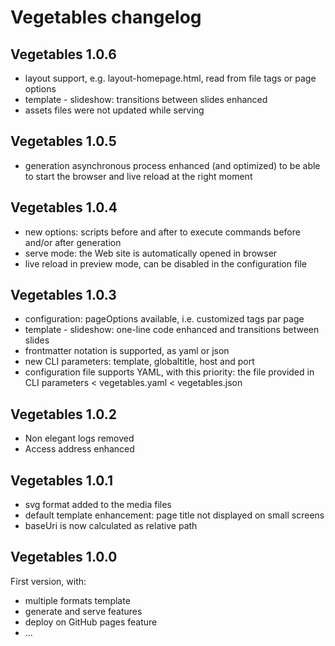 # Vegetables changelog

## Vegetables 1.0.6

- layout support, e.g. layout-homepage.html, read from file tags or page options
- template - slideshow: transitions between slides enhanced
- assets files were not updated while serving

## Vegetables 1.0.5

- generation asynchronous process enhanced (and optimized) to be able to start the browser and live reload at the right moment

## Vegetables 1.0.4

- new options: scripts before and after to execute commands before and/or after generation
- serve mode: the Web site is automatically opened in browser
- live reload in preview mode, can be disabled in the configuration file

## Vegetables 1.0.3

- configuration: pageOptions available, i.e. customized tags par page
- template - slideshow: one-line code enhanced and transitions between slides
- frontmatter notation is supported, as yaml or json
- new CLI parameters: template, globaltitle, host and port
- configuration file supports YAML, with this priority: the file provided in CLI parameters < vegetables.yaml < vegetables.json

## Vegetables 1.0.2

- Non elegant logs removed
- Access address enhanced

## Vegetables 1.0.1

- svg format added to the media files
- default template enhancement: page title not displayed on small screens
- baseUri is now calculated as relative path

## Vegetables 1.0.0

First version, with:

- multiple formats template
- generate and serve features
- deploy on GitHub pages feature
- ...